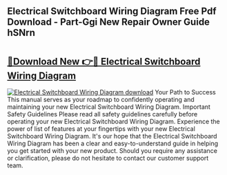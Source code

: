 ## Electrical Switchboard Wiring Diagram Free Pdf Download - Part-Ggi New Repair Owner Guide hSNrn

# <h2><a href="http://dflcft.blite.top/?on=Electrical+Switchboard+Wiring+Diagram">🔗Download New 👉🔴 Electrical Switchboard Wiring Diagram</a></h2>

[![Electrical Switchboard Wiring Diagram download](https://i.imgur.com/lujVjoI.png)](http://dflcft.blite.top/?on=Electrical+Switchboard+Wiring+Diagram)
Your Path to Success This manual serves as your roadmap to confidently operating and maintaining your new Electrical Switchboard Wiring Diagram. Important Safety Guidelines Please read all safety guidelines carefully before operating your new Electrical Switchboard Wiring Diagram. Experience the power of list of features at your fingertips with your new Electrical Switchboard Wiring Diagram. It's our hope that the Electrical Switchboard Wiring Diagram has been a clear and easy-to-understand guide in helping you get started with your new product. Should you require any assistance or clarification, please do not hesitate to contact our customer support team.
